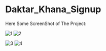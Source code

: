 # Daktar_Khana_Signup
Here Some ScreenShot of The Project:

![1](https://user-images.githubusercontent.com/76894786/162565069-815c239a-ffd3-46fd-b63b-f55021a73570.JPG)
![2](https://user-images.githubusercontent.com/76894786/162565076-47b9b9a7-d047-47ab-a3d9-5723a8b19c59.JPG)

![3](https://user-images.githubusercontent.com/76894786/162565087-aa6b980a-3d41-4625-8a9a-9cbbb7197c2c.JPG)
![4](https://user-images.githubusercontent.com/76894786/162565088-17923420-2af2-4cc2-9c78-88cd5663b393.JPG)
